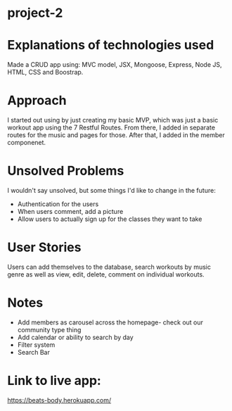 # project-2

# Explanations of technologies used

Made a CRUD app using: MVC model, JSX, Mongoose, Express, Node JS, HTML, CSS and Boostrap.

# Approach

I started out using by just creating my basic MVP, which was just a basic workout app using the 7 Restful Routes. From there, I added in separate routes for the music and pages for those. After that, I added in the member componenet.

# Unsolved Problems

I wouldn't say unsolved, but some things I'd like to change in the future:
-   Authentication for the users
-   When users comment, add a picture
-   Allow users to actually sign up for the classes they want to take


# User Stories

Users can add themselves to the database, search workouts by music genre as well as view, edit, delete, comment on individual workouts.

# Notes
-   Add members as carousel across the homepage- check out our community type thing
-   Add calendar or ability to search  by day
-   Filter system
-   Search Bar

# Link to live app: 
https://beats-body.herokuapp.com/